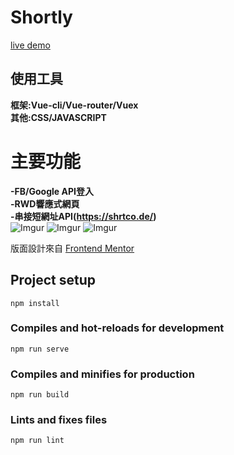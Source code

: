 # Shortly

[live demo](https://yuyuanlin-nydia.github.io/API/)

## 使用工具
**框架:Vue-cli/Vue-router/Vuex** <br> 
**其他:CSS/JAVASCRIPT**<br> 
# 主要功能
**-FB/Google API登入**<br> 
**-RWD響應式網頁**<br> 
**-串接短網址API(https://shrtco.de/)**<br> 
![Imgur](https://i.imgur.com/sSZSpej.png)
![Imgur](https://i.imgur.com/ARGQhaL.png)
![Imgur](https://i.imgur.com/QvaV7KG.png)

版面設計來自 [Frontend Mentor](https://www.frontendmentor.io/challenges/url-shortening-api-landing-page-2ce3ob-G)

## Project setup
```
npm install
```

### Compiles and hot-reloads for development
```
npm run serve
```

### Compiles and minifies for production
```
npm run build
```

### Lints and fixes files
```
npm run lint
```

